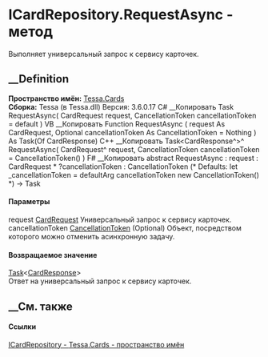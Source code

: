 # ICardRepository.RequestAsync - метод
Выполняет универсальный запрос к сервису карточек.
##  __Definition
 **Пространство имён:** [Tessa.Cards](N_Tessa_Cards.htm)  
 **Сборка:** Tessa (в Tessa.dll) Версия: 3.6.0.17
C# __Копировать
     Task<CardResponse> RequestAsync(
    	CardRequest request,
    	CancellationToken cancellationToken = default
    )
VB __Копировать
     Function RequestAsync ( 
    	request As CardRequest,
    	Optional cancellationToken As CancellationToken = Nothing
    ) As Task(Of CardResponse)
C++ __Копировать
    Task<CardResponse^>^ RequestAsync(
    	CardRequest^ request, 
    	CancellationToken cancellationToken = CancellationToken()
    )
F# __Копировать
     abstract RequestAsync : 
            request : CardRequest * 
            ?cancellationToken : CancellationToken 
    (* Defaults:
            let _cancellationToken = defaultArg cancellationToken new CancellationToken()
    *)
    -> Task<CardResponse> 
#### Параметры
request [CardRequest](T_Tessa_Cards_CardRequest.htm)
    Универсальный запрос к сервису карточек.
cancellationToken
[CancellationToken](https://learn.microsoft.com/dotnet/api/system.threading.cancellationtoken)
(Optional)
    Объект, посредством которого можно отменить асинхронную задачу.
#### Возвращаемое значение
[Task](https://learn.microsoft.com/dotnet/api/system.threading.tasks.task-1)<[CardResponse](T_Tessa_Cards_CardResponse.htm)>  
Ответ на универсальный запрос к сервису карточек.
##  __См. также
#### Ссылки
[ICardRepository - ](T_Tessa_Cards_ICardRepository.htm)
[Tessa.Cards - пространство имён](N_Tessa_Cards.htm)
